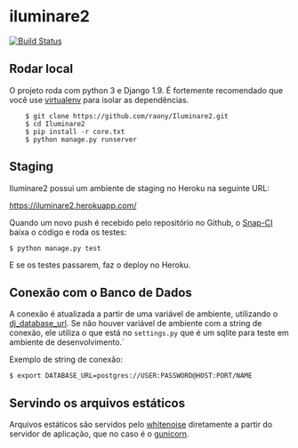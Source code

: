 # iluminare2

[![Build Status](https://snap-ci.com/raony/Iluminare2/branch/master/build_image)](https://snap-ci.com/raony/Iluminare2/branch/master)

## Rodar local

O projeto roda com python 3 e Django 1.9. É fortemente recomendado que você use
[virtualenv](https://virtualenv.pypa.io/en/latest/) para isolar as dependências.

```
    $ git clone https://github.com/raony/Iluminare2.git
    $ cd Iluminare2
    $ pip install -r core.txt
    $ python manage.py runserver
```

## Staging

Iluminare2 possui um ambiente de staging no Heroku na seguinte URL:

https://iluminare2.herokuapp.com/

Quando um novo push é recebido pelo repositório no Github, o [Snap-CI](https://snap-ci.com)
baixa o código e roda os testes:

```
$ python manage.py test
```

E se os testes passarem, faz o deploy no Heroku.

## Conexão com o Banco de Dados

A conexão é atualizada a partir de uma variável de ambiente, utilizando o
[dj_database_url](https://github.com/kennethreitz/dj-database-url). Se não houver
variável de ambiente com a string de conexão, ele utiliza o que está no `settings.py`
que é um sqlite para teste em ambiente de desenvolvimento.`

Exemplo de string de conexão:

```
$ export DATABASE_URL=postgres://USER:PASSWORD@HOST:PORT/NAME
```

## Servindo os arquivos estáticos

Arquivos estáticos são servidos pelo [whitenoise](https://github.com/evansd/whitenoise)
diretamente a partir do servidor de aplicação, que no caso é o [gunicorn](http://gunicorn.org/).
